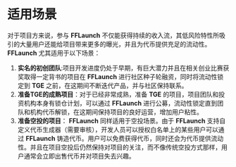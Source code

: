 # 适用场景

对于项目方来说，参与 **FFLaunch** 不仅能获得持续的收入流，其低风险特性所吸引的大量用户还能给项目带来更多的曝光，并且为代币提供充足的流动性。**FFLaunch** 尤其适用于以下场景：

1. **实名的初创团队**:项目开发进度仍处于早期，有巨大潜力并且在相关创业比赛获奖取得一定背书的项目在 **FFLaunch** 进行社区种子轮融资，同时将流动性锁定到 **TGE** 之前，在这期间不断迭代产品，并与社区保持联系。  
2. **准备TGE的成熟项目**：对于已经非常成熟，准备 **TGE** 的项目，项目团队和投资机构本身有锁仓计划，可以通过 **FFLaunch** 进行公募，流动性锁定直到团队和机构代币解锁，在这期间保持项目的良好运营，增加用户粘性。  
3. **准备空投的项目**： **FFLaunch** 同样适用于空投场景。由于 **FFLaunch** 支持自定义代币生成器（需要审核），开发人员可以授权白名单上的某些用户可以通过 **FFLaunch** 铸造代币。用户可以免费获得代币，同时还会为代币提供流动性。并且在项目空投后仍然保持对项目的关注，而不像传统空投方式那样，用户通常会立即出售代币并对项目失去兴趣。
